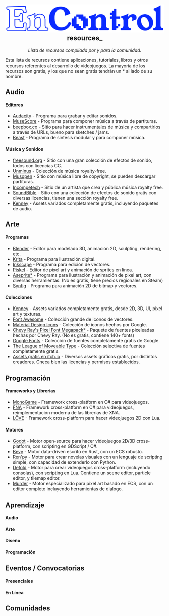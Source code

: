 <h2 align="center">
    <img src="./assets/logoblue.png">
    </a>
    resources_
</h2>

<p align="center">
  <i align="center">Lista de recursos compilada por y para la comunidad.</i>
</p>

Esta lista de recursos contiene aplicaciones, tutoriales, libros y otros recursos referentes al desarrollo de videojuegos. La mayoría de los recursos son gratis, y los que no sean gratis tendrán un * al lado de su nombre.

## Audio

<h4>Editores</h4>

- [Audacity](https://www.audacityteam.org/) - Programa para grabar y editar sonidos.
- [MuseScore](https://musescore.org/en) - Programa para componer música a través de partituras.
- [beepbox.co](https://www.beepbox.co/) - Sitio para hacer instrumentales de música y compartirlos a través de URLs, bueno para sketches / jams.
- [Beast](https://beast.testbit.eu/) - Programa de síntesis modular y para componer música.

<h4>Música y Sonidos</h4>

- [freesound.org](https://www.freesound.org/) - Sitio con una gran colección de efectos de sonido, todos con licencias CC.
- [Unminus](https://www.unminus.com/) - Colección de música royalty-free.
- [Musopen](https://musopen.org/) - Sitio con música libre de copyright, se pueden descargar partituras.
- [Incompetech](https://incompetech.com/music/royalty-free/) - Sitio de un artista que crea y pública música royalty free.
- [SoundBible](https://soundbible.com/royalty-free-sounds-1.html) - Sitio con una colección de efectos de sonido gratis con diversas licencias, tienen una sección royalty free.
- [Kenney](https://www.kenney.nl/) - Assets variados completamente gratis, incluyendo paquetes de audio.

## Arte

<h4>Programas</h4>

- [Blender](https://www.blender.org/) - Editor para modelado 3D, animación 2D, sculpting, rendering, etc.
- [Krita](https://krita.org/) - Programa para ilustración digital.
- [Inkscape](https://inkscape.org/es/) - Programa para edición de vectores.
- [Piskel](http://www.piskelapp.com/) - Editor de pixel art y animación de sprites en línea.
- [Aseprite*](https://www.aseprite.org/download/) - Programa para ilustración y animación de pixel art, con diversas herramientas. (No es gratis, tiene precios regionales en Steam)
- [Synfig](https://www.synfig.org/) - Programa para animación 2D de bitmap y vectores.

<h4>Colecciones</h4>

- [Kenney](https://www.kenney.nl/) - Assets variados completamente gratis, desde 2D, 3D, UI, pixel art y texturas.
- [Font Awesome](https://github.com/FortAwesome/Font-Awesome/) - Colección grande de iconos de vectores.
- [Material Design Icons](https://github.com/google/material-design-icons) - Colección de iconos hechos por Google.
- [Chevy Ray's Pixel Font Megapack*](https://chevyray.itch.io/pixel-font-megapack) - Paquete de fuentes pixeleadas hechas por Chevy Ray. (No es gratis, contiene 140+ fonts)
- [Google Fonts](https://www.google.com/fonts) - Colección de fuentes completamente gratis de Google.
- [The League of Moveable Type](https://www.theleagueofmoveabletype.com/) - Colección selectiva de fuentes completamente gratis.
- [Assets gratis en itch.io](https://itch.io/game-assets/free) - Diversos assets gráficos gratis, por distintos creadores. Checa bien las licencias y permisos establecidos.

## Programación

<h4>Frameworks y Librerias</h4>

- [MonoGame](https://monogame.net/) - Framework cross-platform en C# para videojuegos.
- [FNA](https://fna-xna.github.io/) - Framework cross-platform en C# para videojuegos, reimplementación moderna de las librerias de XNA.
- [LÖVE](https://www.love2d.org/) - Framework cross-platform para hacer videojuegos 2D con Lua.

<h4>Motores</h4>

- [Godot](https://godotengine.org/) - Motor open-source para hacer videojuegos 2D/3D cross-platform, con scripting en GDScript / C#.
- [Bevy](https://bevyengine.org/) - Motor data-driven escrito en Rust, con un ECS robusto.
- [Ren'py](https://www.renpy.org/) - Motor para crear novelas visuales con un lenguaje de scripting simple, con capacidad de extenderlo con Python.
- [Defold](https://defold.com/) - Motor para crear videojuegos cross-platform (incluyendo consolas), con scripting en Lua. Contiene un scene editor, particle editor, y tilemap editor.
- [Murder](https://github.com/isadorasophia/murder) - Motor especializado para pixel art basado en ECS, con un editor completo incluyendo herramientas de dialogo.

## Aprendizaje

<h4>Audio</h4>
<h4>Arte</h4>
<h4>Diseño</h4>
<h4>Programación</h4>

## Eventos / Convocatorias

<h4>Presenciales</h4>
<h4>En Línea</h4>

## Comunidades
